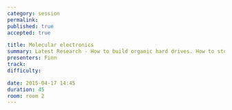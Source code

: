 ```yaml
---
category: session
permalink:
published: true
accepted: true

title: Molecular electronics
summary: Latest Research - How to build organic hard drives. How to store 1 Bit in one molecule
presenters: Finn
track:
difficulty:

date: 2015-04-17 14:45
duration: 45
room: room 2
---
```


